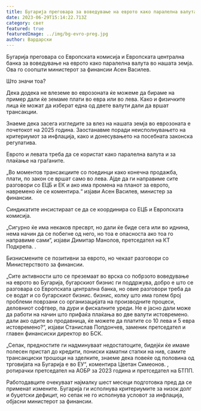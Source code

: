 ```yaml
---
title: Бугарија преговара за воведување на еврото како паралелна валута
date: 2023-06-29T15:14:22.713Z
category: свет
featured: true
featuredImage: ../img/bg-evro-preg.jpg
author: Вардарски
---
```

Бугарија преговара со Европската комисија и Европската централна банка за воведување на еврото како паралелна валута во нашата земја. Ова го соопшти министерот за финансии Асен Василев.

Што значи тоа?

Дека додека не влеземе во еврозоната ќе можеме да бираме на пример дали ќе земаме плати во евра или во лева. Како и физичките лица ќе можат да изберат една од двете валути дали да вршат трансакции.

Знаеме дека засега изгледите за влез на нашата земја во еврозоната е почетокот на 2025 година. Заостанавме поради неисполнувањето на критериумот за инфлација, како и донесувањето на посебната законска регулатива.

Еврото и левата треба да се користат како паралелна валута и за плаќање на граѓаните.

„Во моментов трансакциите со поединци како конечна продажба, плати, по закон се вршат само во лева. Ајде да ги направиме сите разговори со ЕЦБ и ЕК и ако има промена на планот за еврото, навремено ќе се коментира.“ изјави Асен Василев, министер за финансии.

Синдикатите инсистираат се да се координира со ЕЦБ и Европската комисија.

„Сигурно ќе има некаков пресврт, но дали ќе биде сега или во иднина, нема начин да се побегне од него, но тоа е опасноста ако тоа го направиме сами“, изјави Димитар Манолов, претседател на КТ Подкрепа. .

Бизнисмените се позитивни за еврото, но чекаат разговори со Министерството за финансии.

„Сите активности што се преземаат во врска со побрзото воведување на еврото во Бугарија, бугарскиот бизнис ги поддржува, добро е што се разговара со Европската централна банка, но овие разговори треба да се водат и со бугарскиот бизнис. бизнис, колку што има голем број проблеми поврзани со организацијата на производните процеси, деловниот софтвер, па дури и фискалните уреди. Не е јасно дали може да работи на начин што прифаќа плаќања во две валути истовремено. дали ако одите во продавница, ќе можете да платите со 10 лева и 5 евра истовремено?“, изјави Станислав Попдончев, заменик претседател и главен финансиски директор во БСК.

„Сепак, предностите ги надминуваат недостатоците, бидејќи ќе имаме полесен пристап до кредити, пониски каматни стапки на нив, самите трансакциски трошоци на зделките, знаеме дека повеќе од половина од трговијата на Бугарија е во ЕУ“, коментира Цветан Симеонов. , ротирачки претседател на АОБР за 2023 година и претседател на БТПП.

Работодавците очекуваат најмалку шест месеци подготовка пред да се применат измените. Бугарија ги исполнува критериумите за низок долг и буџетски дефицит, но сепак не го исполнува условот за инфлација, објасни министерот за финансии.